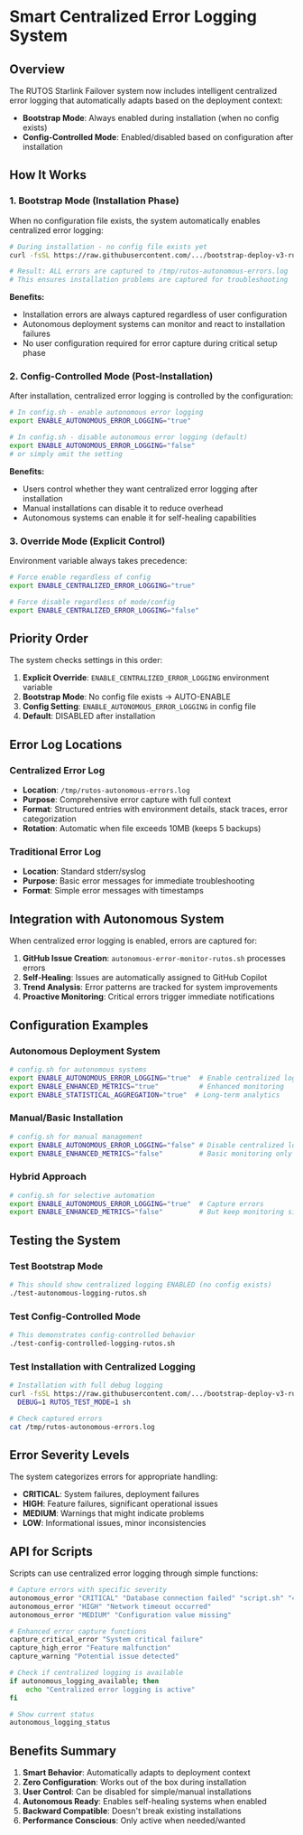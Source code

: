 # Smart Centralized Error Logging System

## Overview

The RUTOS Starlink Failover system now includes intelligent centralized error logging that automatically adapts based on the deployment context:

- **Bootstrap Mode**: Always enabled during installation (when no config exists)
- **Config-Controlled Mode**: Enabled/disabled based on configuration after installation

## How It Works

### 1. Bootstrap Mode (Installation Phase)

When no configuration file exists, the system automatically enables centralized error logging:

```bash
# During installation - no config file exists yet
curl -fsSL https://raw.githubusercontent.com/.../bootstrap-deploy-v3-rutos.sh | sh

# Result: ALL errors are captured to /tmp/rutos-autonomous-errors.log
# This ensures installation problems are captured for troubleshooting
```

**Benefits:**
- Installation errors are always captured regardless of user configuration
- Autonomous deployment systems can monitor and react to installation failures
- No user configuration required for error capture during critical setup phase

### 2. Config-Controlled Mode (Post-Installation)

After installation, centralized error logging is controlled by the configuration:

```bash
# In config.sh - enable autonomous error logging
export ENABLE_AUTONOMOUS_ERROR_LOGGING="true"

# In config.sh - disable autonomous error logging (default)
export ENABLE_AUTONOMOUS_ERROR_LOGGING="false"
# or simply omit the setting
```

**Benefits:**
- Users control whether they want centralized error logging after installation
- Manual installations can disable it to reduce overhead
- Autonomous systems can enable it for self-healing capabilities

### 3. Override Mode (Explicit Control)

Environment variable always takes precedence:

```bash
# Force enable regardless of config
export ENABLE_CENTRALIZED_ERROR_LOGGING="true"

# Force disable regardless of mode/config
export ENABLE_CENTRALIZED_ERROR_LOGGING="false"
```

## Priority Order

The system checks settings in this order:

1. **Explicit Override**: `ENABLE_CENTRALIZED_ERROR_LOGGING` environment variable
2. **Bootstrap Mode**: No config file exists → AUTO-ENABLE
3. **Config Setting**: `ENABLE_AUTONOMOUS_ERROR_LOGGING` in config file
4. **Default**: DISABLED after installation

## Error Log Locations

### Centralized Error Log
- **Location**: `/tmp/rutos-autonomous-errors.log`
- **Purpose**: Comprehensive error capture with full context
- **Format**: Structured entries with environment details, stack traces, error categorization
- **Rotation**: Automatic when file exceeds 10MB (keeps 5 backups)

### Traditional Error Log
- **Location**: Standard stderr/syslog
- **Purpose**: Basic error messages for immediate troubleshooting
- **Format**: Simple error messages with timestamps

## Integration with Autonomous System

When centralized error logging is enabled, errors are captured for:

1. **GitHub Issue Creation**: `autonomous-error-monitor-rutos.sh` processes errors
2. **Self-Healing**: Issues are automatically assigned to GitHub Copilot
3. **Trend Analysis**: Error patterns are tracked for system improvements
4. **Proactive Monitoring**: Critical errors trigger immediate notifications

## Configuration Examples

### Autonomous Deployment System
```bash
# config.sh for autonomous systems
export ENABLE_AUTONOMOUS_ERROR_LOGGING="true"  # Enable centralized logging
export ENABLE_ENHANCED_METRICS="true"          # Enhanced monitoring
export ENABLE_STATISTICAL_AGGREGATION="true"  # Long-term analytics
```

### Manual/Basic Installation
```bash
# config.sh for manual management
export ENABLE_AUTONOMOUS_ERROR_LOGGING="false" # Disable centralized logging
export ENABLE_ENHANCED_METRICS="false"         # Basic monitoring only
```

### Hybrid Approach
```bash
# config.sh for selective automation
export ENABLE_AUTONOMOUS_ERROR_LOGGING="true"  # Capture errors
export ENABLE_ENHANCED_METRICS="false"         # But keep monitoring simple
```

## Testing the System

### Test Bootstrap Mode
```bash
# This should show centralized logging ENABLED (no config exists)
./test-autonomous-logging-rutos.sh
```

### Test Config-Controlled Mode
```bash
# This demonstrates config-controlled behavior
./test-config-controlled-logging-rutos.sh
```

### Test Installation with Centralized Logging
```bash
# Installation with full debug logging
curl -fsSL https://raw.githubusercontent.com/.../bootstrap-deploy-v3-rutos.sh | \
  DEBUG=1 RUTOS_TEST_MODE=1 sh

# Check captured errors
cat /tmp/rutos-autonomous-errors.log
```

## Error Severity Levels

The system categorizes errors for appropriate handling:

- **CRITICAL**: System failures, deployment failures
- **HIGH**: Feature failures, significant operational issues
- **MEDIUM**: Warnings that might indicate problems
- **LOW**: Informational issues, minor inconsistencies

## API for Scripts

Scripts can use centralized error logging through simple functions:

```bash
# Capture errors with specific severity
autonomous_error "CRITICAL" "Database connection failed" "script.sh" "42" "connect_db"
autonomous_error "HIGH" "Network timeout occurred"
autonomous_error "MEDIUM" "Configuration value missing"

# Enhanced error capture functions
capture_critical_error "System critical failure"
capture_high_error "Feature malfunction"
capture_warning "Potential issue detected"

# Check if centralized logging is available
if autonomous_logging_available; then
    echo "Centralized error logging is active"
fi

# Show current status
autonomous_logging_status
```

## Benefits Summary

1. **Smart Behavior**: Automatically adapts to deployment context
2. **Zero Configuration**: Works out of the box during installation
3. **User Control**: Can be disabled for simple/manual installations
4. **Autonomous Ready**: Enables self-healing systems when enabled
5. **Backward Compatible**: Doesn't break existing installations
6. **Performance Conscious**: Only active when needed/wanted
